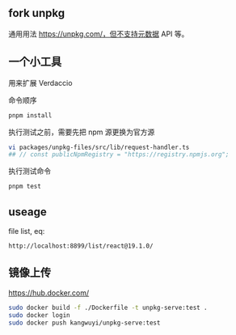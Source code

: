 ## fork unpkg

通用用法 https://unpkg.com/，但不支持元数据 API 等。

## 一个小工具

用来扩展 Verdaccio 

命令顺序
```bash
pnpm install
```
执行测试之前，需要先把 npm 源更换为官方源
```bash
vi packages/unpkg-files/src/lib/request-handler.ts
## // const publicNpmRegistry = "https://registry.npmjs.org";
```
执行测试命令

```bash
pnpm test
```

## useage

file list, eq:
```
http://localhost:8899/list/react@19.1.0/
```

## 镜像上传
https://hub.docker.com/

```bash
sudo docker build -f ./Dockerfile -t unpkg-serve:test .
sudo docker login
sudo docker push kangwuyi/unpkg-serve:test
```